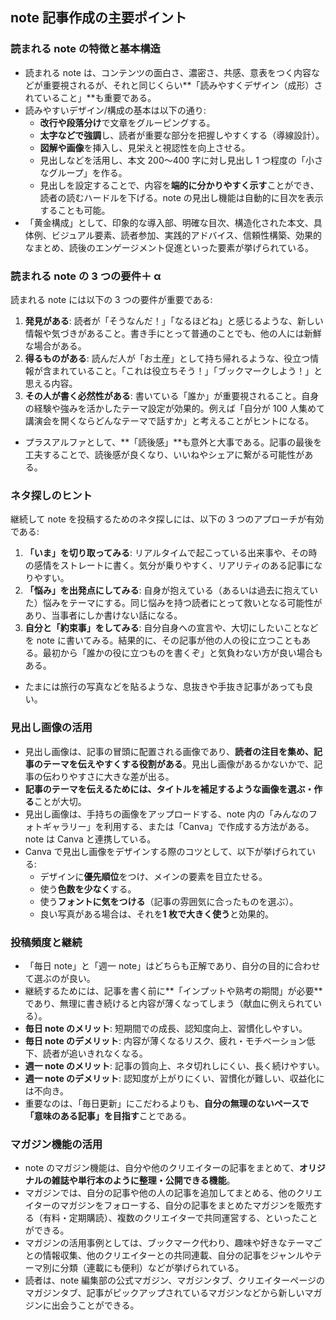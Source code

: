 ## note 記事作成の主要ポイント

### 読まれる note の特徴と基本構造

- 読まれる note は、コンテンツの面白さ、濃密さ、共感、意表をつく内容などが重要視されるが、それと同じくらい**「読みやすくデザイン（成形）されていること」**も重要である。
- 読みやすいデザイン/構成の基本は以下の通り:
  - **改行や段落分け**で文章をグルーピングする。
  - **太字などで強調**し、読者が重要な部分を把握しやすくする（導線設計）。
  - **図解や画像**を挿入し、見栄えと視認性を向上させる。
  - 見出しなどを活用し、本文 200〜400 字に対し見出し 1 つ程度の「小さなグループ」を作る。
  - 見出しを設定することで、内容を**端的に分かりやすく示す**ことができ、読者の読むハードルを下げる。note の見出し機能は自動的に目次を表示することも可能。
- 「黄金構成」として、印象的な導入部、明確な目次、構造化された本文、具体例、ビジュアル要素、読者参加、実践的アドバイス、信頼性構築、効果的なまとめ、読後のエンゲージメント促進といった要素が挙げられている。

### 読まれる note の 3 つの要件＋ α

読まれる note には以下の 3 つの要件が重要である:

1.  **発見がある**: 読者が「そうなんだ！」「なるほどね」と感じるような、新しい情報や気づきがあること。書き手にとって普通のことでも、他の人には新鮮な場合がある。
2.  **得るものがある**: 読んだ人が「お土産」として持ち帰れるような、役立つ情報が含まれていること。「これは役立ちそう！」「ブックマークしよう！」と思える内容。
3.  **その人が書く必然性がある**: 書いている「誰か」が重要視されること。自身の経験や強みを活かしたテーマ設定が効果的。例えば「自分が 100 人集めて講演会を開くならどんなテーマで話すか」と考えることがヒントになる。

- プラスアルファとして、**「読後感」**も意外と大事である。記事の最後を工夫することで、読後感が良くなり、いいねやシェアに繋がる可能性がある。

### ネタ探しのヒント

継続して note を投稿するためのネタ探しには、以下の 3 つのアプローチが有効である:

1.  **「いま」を切り取ってみる**: リアルタイムで起こっている出来事や、その時の感情をストレートに書く。気分が乗りやすく、リアリティのある記事になりやすい。
2.  **「悩み」を出発点にしてみる**: 自身が抱えている（あるいは過去に抱えていた）悩みをテーマにする。同じ悩みを持つ読者にとって救いとなる可能性があり、当事者にしか書けない話になる。
3.  **自分と「約束事」をしてみる**: 自分自身への宣言や、大切にしたいことなどを note に書いてみる。結果的に、その記事が他の人の役に立つこともある。最初から「誰かの役に立つものを書くぞ」と気負わない方が良い場合もある。

- たまには旅行の写真などを貼るような、息抜きや手抜き記事があっても良い。

### 見出し画像の活用

- 見出し画像は、記事の冒頭に配置される画像であり、**読者の注目を集め、記事のテーマを伝えやすくする役割がある**。見出し画像があるかないかで、記事の伝わりやすさに大きな差が出る。
- **記事のテーマを伝えるためには、タイトルを補足するような画像を選ぶ・作る**ことが大切。
- 見出し画像は、手持ちの画像をアップロードする、note 内の「みんなのフォトギャラリー」を利用する、または「Canva」で作成する方法がある。note は Canva と連携している。
- Canva で見出し画像をデザインする際のコツとして、以下が挙げられている:
  - デザインに**優先順位**をつけ、メインの要素を目立たせる。
  - 使う**色数を少なく**する。
  - 使う**フォントに気をつける**（記事の雰囲気に合ったものを選ぶ）。
  - 良い写真がある場合は、それを**1 枚で大きく使う**と効果的。

### 投稿頻度と継続

- 「毎日 note」と「週一 note」はどちらも正解であり、自分の目的に合わせて選ぶのが良い。
- 継続するためには、記事を書く前に**「インプットや熟考の期間」が必要**であり、無理に書き続けると内容が薄くなってしまう（献血に例えられている）。
- **毎日 note のメリット**: 短期間での成長、認知度向上、習慣化しやすい。
- **毎日 note のデメリット**: 内容が薄くなるリスク、疲れ・モチベーション低下、読者が追いきれなくなる。
- **週一 note のメリット**: 記事の質向上、ネタ切れしにくい、長く続けやすい。
- **週一 note のデメリット**: 認知度が上がりにくい、習慣化が難しい、収益化には不向き。
- 重要なのは、「毎日更新」にこだわるよりも、**自分の無理のないペースで「意味のある記事」を目指す**ことである。

### マガジン機能の活用

- note のマガジン機能は、自分や他のクリエイターの記事をまとめて、**オリジナルの雑誌や単行本のように整理・公開できる機能**。
- マガジンでは、自分の記事や他の人の記事を追加してまとめる、他のクリエイターのマガジンをフォローする、自分の記事をまとめたマガジンを販売する（有料・定期購読）、複数のクリエイターで共同運営する、といったことができる。
- マガジンの活用事例としては、ブックマーク代わり、趣味や好きなテーマごとの情報収集、他のクリエイターとの共同連載、自分の記事をジャンルやテーマ別に分類（連載にも便利）などが挙げられている。
- 読者は、note 編集部の公式マガジン、マガジンタブ、クリエイターページのマガジンタブ、記事がピックアップされているマガジンなどから新しいマガジンに出会うことができる。
